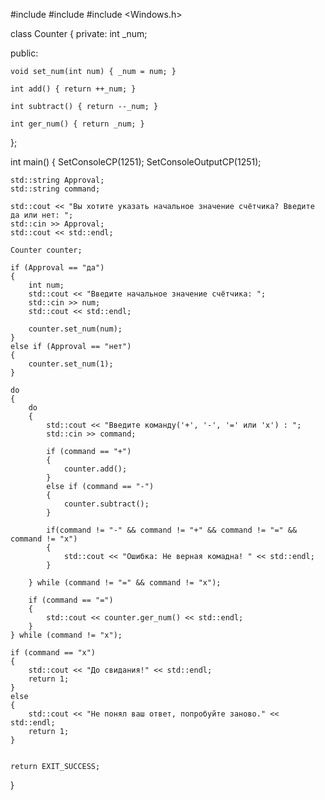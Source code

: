 #include <iostream>
#include <string>
#include <Windows.h>

class Counter
{
private:
	int _num;

public:

	void set_num(int num) { _num = num; }

	int add() { return ++_num; }

	int subtract() { return --_num; }

	int ger_num() { return _num; }
};



int main()
{
	SetConsoleCP(1251);
	SetConsoleOutputCP(1251);

	std::string Approval;
	std::string command;

	std::cout << "Вы хотите указать начальное значение счётчика? Введите да или нет: ";
	std::cin >> Approval;
	std::cout << std::endl;

	Counter counter;

	if (Approval == "да")
	{
		int num;
		std::cout << "Введите начальное значение счётчика: ";
		std::cin >> num;
		std::cout << std::endl;

		counter.set_num(num);
	}
	else if (Approval == "нет")
	{
		counter.set_num(1);
	}

	do
	{
		do
		{
			std::cout << "Введите команду('+', '-', '=' или 'x') : ";
			std::cin >> command;

			if (command == "+")
			{
				counter.add();
			}
			else if (command == "-")
			{
				counter.subtract();
			}

			if(command != "-" && command != "+" && command != "=" && command != "x")
			{
				std::cout << "Ошибка: Не верная комадна! " << std::endl;
			}

		} while (command != "=" && command != "x");

		if (command == "=")
		{
			std::cout << counter.ger_num() << std::endl;
		}
	} while (command != "x");

	if (command == "x")
	{
		std::cout << "До свидания!" << std::endl;
		return 1;
	}	
	else 
	{
		std::cout << "Не понял ваш ответ, попробуйте заново." << std::endl;
		return 1;
	}


	return EXIT_SUCCESS;
}